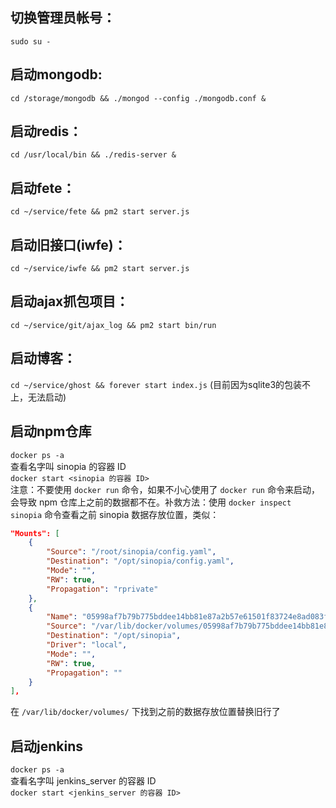 ## 切换管理员帐号：
`sudo su -`

## 启动mongodb: 
`cd /storage/mongodb && ./mongod --config ./mongodb.conf &`

## 启动redis：
`cd /usr/local/bin && ./redis-server &`

## 启动fete：
`cd ~/service/fete && pm2 start server.js`

## 启动旧接口(iwfe)：
`cd ~/service/iwfe && pm2 start server.js`

## 启动ajax抓包项目：
`cd ~/service/git/ajax_log && pm2 start bin/run`

## 启动博客：
`cd ~/service/ghost && forever start index.js` (目前因为sqlite3的包装不上，无法启动)

## 启动npm仓库
`docker ps -a`  
查看名字叫 sinopia 的容器 ID  
`docker start <sinopia 的容器 ID>`  
注意：不要使用 `docker run` 命令，如果不小心使用了 `docker run` 命令来启动，会导致 npm 仓库上之前的数据都不在。补救方法：使用  `docker inspect sinopia`
命令查看之前 sinopia 数据存放位置，类似：   
 
```json  
"Mounts": [
	{
	    "Source": "/root/sinopia/config.yaml",
	    "Destination": "/opt/sinopia/config.yaml",
	    "Mode": "",
	    "RW": true,
	    "Propagation": "rprivate"
	},
	{
	    "Name": "05998af7b79b775bddee14bb81e87a2b57e61501f83724e8ad083ff428f11642",
	    "Source": "/var/lib/docker/volumes/05998af7b79b775bddee14bb81e87a2b57e61501f83724e8ad083ff428f11642/_data",
	    "Destination": "/opt/sinopia",
	    "Driver": "local",
	    "Mode": "",
	    "RW": true,
	    "Propagation": ""
	}
],
```  

在 `/var/lib/docker/volumes/` 下找到之前的数据存放位置替换旧行了

## 启动jenkins
`docker ps -a`  
查看名字叫 jenkins_server 的容器 ID  
`docker start <jenkins_server 的容器 ID>`